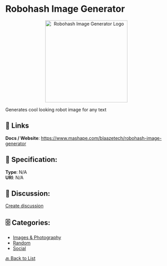 # Robohash Image Generator
<p align="center">
    <img width="256" src="https://raw.githubusercontent.com/apis-list/apis-list/main/apis/robohash-image-generator/logo_256x256.png" alt="Robohash Image Generator Logo"/>
</p>

Generates cool looking robot image for any text

##  🔗 Links
**Docs / Website**: https://www.mashape.com/blaazetech/robohash-image-generator

## 🧬 Specification:
**Type**: N/A  
**URI**: N/A

## 💬 Discussion:
[Create discussion](https://github.com/apis-list/apis-list/discussions/new)

## 🗄️ Categories:
- [Images & Photography](https://github.com/apis-list/apis-list#images--photography)
- [Random](https://github.com/apis-list/apis-list#random)
- [Social](https://github.com/apis-list/apis-list#social)




[🔙 Back to List](https://github.com/apis-list/apis-list)
